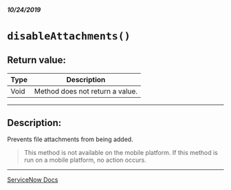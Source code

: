 ##### 10/24/2019
# `disableAttachments()`

## Return value:
| Type | Description |
|---|---|
| Void | Method does not return a value. |

---

## Description:
Prevents file attachments from being added.

  > This method is not available on the mobile platform.  If this method is run on a mobile platform, no action occurs.

---

[ServiceNow Docs](https://developer.servicenow.com/app.do#!/api_doc?v=newyork&id=r_GlideFormDisableAttachments)